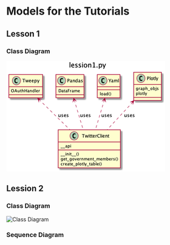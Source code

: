 # Models for the Tutorials

## Lesson 1

### Class Diagram

![Class Diagram](/model/out/lession1.png)

## Lession 2

### Class Diagram

![Class Diagram](/model/out/lession2-class.png)

### Sequence Diagram

